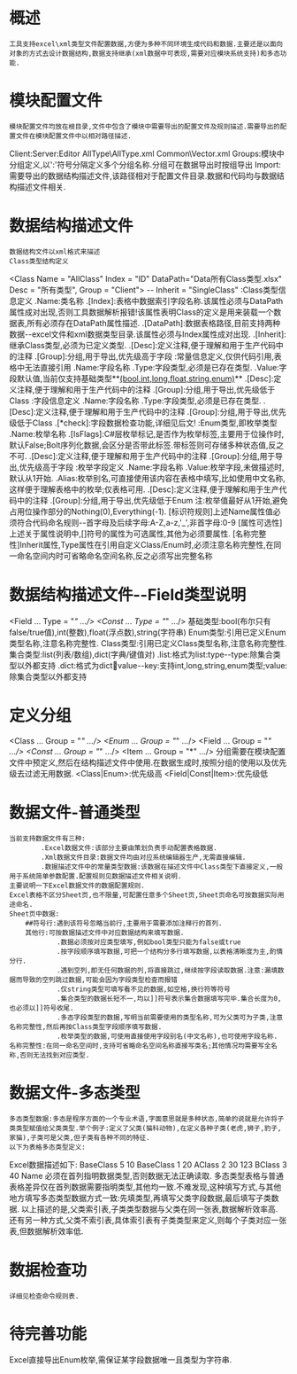# 概述
    工具支持excel\xml类型文件配置数据,方便为多种不同环境生成代码和数据.主要还是以面向对象的方式去设计数据结构,数据支持继承(xml数据中可表现,需要对应模块系统支持)和多态功能.

# 模块配置文件
    模块配置文件均放在根目录,文件中包含了模块中需要导出的配置文件及规则描述.需要导出的配置文件在模块配置文件中以相对路径描述.
<Module Name = "Cfg">
    <Groups>Client:Server:Editor</Groups>
	<Import>AllType\AllType.xml</Import>
	<Import>Common\Vector.xml</Import>
</Module>
    Groups:模块中分组定义,以':'符号分隔定义多个分组名称.分组可在数据导出时按组导出
    Import:需要导出的数据结构描述文件,该路径相对于配置文件目录.数据和代码均与数据结构描述文件相关.

# 数据结构描述文件
    数据结构文件以xml格式来描述
    Class类型结构定义
<Class Name = "AllClass"  Index = "ID" DataPath="Data所有Class类型.xlsx" Desc = "所有类型", Group = "Client"> -- Inherit = "SingleClass"
    <Const Name = "ItemString" Type = "string" Value = "Hello World" Desc = "常量字符串" />
    <Const Name = "ItemFloat" Type = "float" Value = "3.141527" Desc = "常量浮点值" />
	<Const Name = "ItemBool" Type = "bool" Value = "False" Desc = "常量布尔值" />
	<Const Name = "ItemEnum" Type = "AllType.CardElement" Value = "Renounce" Desc = "常量枚举值" />
    <Field Name = "ID" Type = "int" Desc = "ID" Group = "Client" />
    <Field Name = "Index" Type = "int" Desc = "Test.TID"  Group = "Client" /> <!--Ref="Test"--><!--  RefPath = "../../Resources/*.txt"/> -->
    <Field Name = "VarLong" Type = "long" Desc = "长整型" Group = "Client"/>
    <Field Name = "VarFloat" Type = "float" Desc = "浮点型" Group = "Client"/>
    <Field Name = "VarString" Type = "string" Desc = "字符串" Group = "Client"/>
    <Field Name = "VarBool" Type = "bool" Desc = "布尔型" Group = "Client"/>
    <Field Name = "VarEnum" Type = "CardElement" Desc = "枚举类型" Group = "Client"/>
    <Field Name = "VarClass" Type = "SingleClass" Desc = "类类型" Group = "Client"/>
    <Field Name = "VarListBase" Type = "list:string" Desc = "字符串列表" Group = "Client"/>
    <Field Name = "VarListClass" Type = "list:SingleClass" Desc = "Class列表" Group = "Client"/>
    <Field Name = "VarListCardElem" Type = "list:string" Desc = "字符串列表" Group = "Client"/>
    <Field Name = "VarDictBase" Type = "dict:int:float" Desc = "基础类型字典" Group = "Client"/>
    <Field Name = "VarDictEnum" Type = "dict:long:CardElement" Desc = "枚举类型字典" Group = "Client"/>
    <Field Name = "VarDictClass" Type = "dict:string:SingleClass" Desc = "类类型字典" Group = "Client"/>
</Class>
<Enum Name="CardElement" Desc="卡牌枚举">
        <Item Name = "Attack" Value = "1" Alias="攻击"/>
        <Item Name = "Extract" Value = "2" Alias="抽牌"/>
        <Item Name = "Renounce" Value = "3" Alias="弃牌"/>
        <Item Name = "Armor" Value = "4" Alias="护甲"/>
        <Item Name = "Control" Value = "5" Alias="控制"/>
        <Item Name = "Cure" Value = "6" Alias="治疗"/>
        <Item Name = "Oneself" Value = "7" Alias="自残"/>
        <Item Name = "Hand" Value = "8" Alias="手牌"/>
        <Item Name = "Brary" Value = "9" Alias="牌库"/>
        <Item Name = "Handack" Value = "10" Alias="手牌攻击"/>
</Enum>
    <Class/>:Class类型信息定义
            .Name:类名称
            .[Index]:表格中数据索引字段名称.该属性必须与DataPath属性成对出现,否则工具数据解析报错!该属性表明Class的定义是用来装载一个数据表,所有必须存在DataPath属性描述.
            .[DataPath]:数据表格路径,目前支持两种数据--excel文件和xml数据类型目录.该属性必须与Index属性成对出现.
            .[Inherit]:继承Class类型,必须为已定义类型.
            .[Desc]:定义注释,便于理解和用于生产代码中的注释
            .[Group]:分组,用于导出,优先级高于字段
    <Const/>:常量信息定义,仅供代码引用,表格中无法直接引用
            .Name:字段名称
            .Type:字段类型,必须是已存在类型.
            .Value:字段默认值,当前仅支持基础类型**<u>(bool,int,long,float,string,enum)</u>**
            .[Desc]:定义注释,便于理解和用于生产代码中的注释
            .[Group]:分组,用于导出,优先级低于Class
    <Field/>:字段信息定义
            .Name:字段名称
            .Type:字段类型,必须是已存在类型. 
            .[Desc]:定义注释,便于理解和用于生产代码中的注释
            .[Group]:分组,用于导出,优先级低于Class
            .[*check]:字段数据检查功能,详细见后文!
    <Enum/>:Enum类型,即枚举类型
            .Name:枚举名称
            .[IsFlags]:C#层枚举标记,是否作为枚举标签,主要用于位操作时,默认False;Bolt序列化数据,会区分是否带此标签.带标签则可存储多种状态值,反之不可.
            .[Desc]:定义注释,便于理解和用于生产代码中的注释
            .[Group]:分组,用于导出,优先级高于字段
     <Item/>:枚举字段定义
            .Name:字段名称
            .Value:枚举字段,未做描述时,默认从1开始.
            .Alias:枚举别名,可直接使用该内容在表格中填写,比如使用中文名称,这样便于理解表格中的枚举;仅表格可用.
            .[Desc]:定义注释,便于理解和用于生产代码中的注释
            .[Group]:分组,用于导出,优先级低于Enum
            注:枚举值最好从1开始,避免占用位操作部分的Nothing(0),Everything(-1).
    [标识符规则]上述Name属性值必须符合代码命名规则--首字母及后续字母:A-Z,a-z,'_',非首字母:0-9
    [属性可选性]上述关于属性说明中,[]符号的属性为可选属性,其他为必须要属性.
    [名称完整性]Inherit属性,Type属性在引用自定义Class/Enum时,必须注意名称完整性,在同一命名空间内时可省略命名空间名称,反之必须写出完整名称

# 数据结构描述文件--Field类型说明
<Field ... Type = "*" .../>
<Const ... Type = "*" .../>
    基础类型:bool(布尔只有false/true值),int(整数),float(浮点数),string(字符串)
    Enum类型:引用已定义Enum类型名称,注意名称完整性.
    Class类型:引用已定义Class类型名称,注意名称完整性.
    集合类型:list(列表/数组),dict(字典/键值对)
            .list:格式为list:type--type:除集合类型以外都支持
            .dict:格式为dict:key:value--key:支持int,long,string,enum类型;value:除集合类型以外都支持

# 定义分组
<Class ... Group = "*" .../>
<Enum ... Group = "*" .../>
<Field ... Group = "*" .../>
<Const ... Group = "*" .../>
<Item ... Group = "*" .../>
    分组需要在模块配置文件中预定义,然后在结构描述文件中使用.在数据生成时,按照分组的使用以及优先级去过滤无用数据.
    <Class|Enum>:优先级高
    <Field|Const|Item>:优先级低

# 数据文件-普通类型
    当前支持数据文件有三种:
            .Excel数据文件:该部分主要由策划负责手动配置表格数据.
            .Xml数据文件目录:数据文件均由对应系统编辑器生产,无需直接编辑.
            .数据描述文件中的常量类型数据:该数据在描述文件中Class类型下直接定义,一般用于系统简单参数配置.配置规则见数据描述文件相关说明.
    主要说明一下Excel数据文件的数据配置规则.
    Excel表格不区分Sheet页,也不限量,可配置任意多个Sheet页,Sheet页命名可按数据实际用途命名.
    Sheet页中数据:
        ##符号行:遇到该符号忽略当前行,主要用于需要添加注释行的首列.
        其他行:可按数据描述文件中对应数据结构来填写数据.
                .数据必须按对应类型填写,例如bool类型只能为false或true
                .按字段顺序填写数据,可把一个结构分多行填写数据,以表格清晰度为主,酌情分行.
                .遇到空列,即无任何数据的列,将直接跳过,继续按字段读取数据.注意:漏填数据而导致的空列跳过数据,可能会因为字段类型检查而报错
                .仅string类型可填写看不见的数据,如空格,换行符等符号
                .集合类型的数据长短不一,均以]]符号表示集合数据填写完毕.集合长度为0,也必须以]]符号收尾.       
                .多态字段类型的数据,写明当前需要使用的类型名称,可为父类可为子类,注意名称完整性,然后再按Class类型字段顺序填写数据.
                .枚举类型的数据,可使用直接使用字段别名(中文名称),也可使用字段名称.
    名称完整性:在同一命名空间时,支持可省略命名空间名称直接写类名;其他情况均需要写全名称,否则无法找到对应类型.    

# 数据文件-多态类型
    多态类型数据:多态是程序方面的一个专业术语,字面意思就是多种状态,简单的说就是允许将子类类型赋值给父类类型.举个例子:定义了父类(猫科动物),在定义各种子类(老虎,狮子,豹子,家猫),子类可是父类,但子类有各种不同的特征.
    以下为表格多态类型定义:
<Namespace Name = "Base">
    <Class Name = "BaseClass"  Index = "ID" DataPath="Base.xlsx" Desc = "所有类型">
		<Field Name = "ID" Type = "int" Desc = "ID" Group = "Client" />
        <Field Name = "Index" Type = "int" Desc = "Test.TID"  Group = "Client" />
	</Class>
	<Class Name = "AClass" Inherit = "BaseClass">
		<Field Name = "AIndex" Type = "int" Desc = "Int"  Group = "Client" />
	</Class>
	<Class Name = "BClass" Inherit = "BaseClass">
		<Field Name = "BIndex" Type = "string" Desc = "Int"  Group = "Client" />
    </Class>
</Namespace>
    Excel数据描述如下:
BaseClass	5	10	
BaseClass	1	20	
AClass	    2	30	123
BClass	    3	40	Name
    必须在首列指明数据类型,否则数据无法正确读取.
    多态类型表格与普通表格差异仅在首列数据需要指明类型,其他均一致.不难发现,这种填写方式,与其他地方填写多态类型数据方式一致:先填类型,再填写父类字段数据,最后填写子类数据.
    以上描述的是,父类索引表,子类类型数据与父类在同一张表,数据解析效率高.
    还有另一种方式,父类不索引表,具体索引表有子类类型来定义,则每个子类对应一张表,但数据解析效率低.
    
# 数据检查功
    详细见检查命令规则表.



# 待完善功能

Excel直接导出Enum枚举,需保证某字段数据唯一且类型为字符串.

